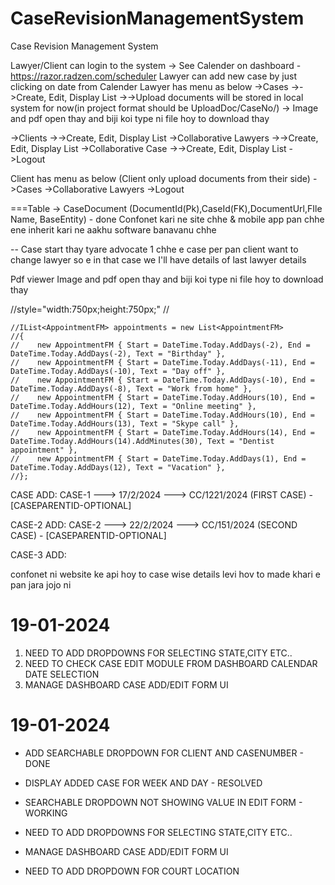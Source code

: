 # CaseRevisionManagementSystem
Case Revision Management System

Lawyer/Client can login to the system -> See Calender on dashboard - https://razor.radzen.com/scheduler
Lawyer can add new case by just clicking on date from Calender
Lawyer has menu as below
->Cases
->->Create, Edit, Display List
->->Upload documents will be stored in local system for now(in project format should be UploadDoc/CaseNo/)
-> Image and pdf open thay and biji koi type ni file hoy to download thay

->Clients
->->Create, Edit, Display List
->Collaborative Lawyers
->->Create, Edit, Display List
->Collaborative Case
->->Create, Edit, Display List
->Logout

Client has menu as below (Client only upload documents from their side)
->Cases
->Collaborative Lawyers
->Logout

===Table -> CaseDocument (DocumentId(Pk),CaseId(FK),DocumentUrl,FIle Name, BaseEntity) - done
Confonet kari ne site chhe & mobile app pan chhe ene inherit kari ne aakhu software banavanu chhe

-- Case start thay tyare advocate 1 chhe e case per pan client want to change lawyer so e in that case we I'll have details of last lawyer details 

Pdf viewer
Image and pdf open thay and biji koi type ni file hoy to download thay


//style="width:750px;height:750px;"
            //<RadzenButton Text="Cancel" Click="() => ds.Close(true)" ButtonStyle="ButtonStyle.Info" Style="margin-bottom: 10px;"/>


    //IList<AppointmentFM> appointments = new List<AppointmentFM>
    //{
    //    new AppointmentFM { Start = DateTime.Today.AddDays(-2), End = DateTime.Today.AddDays(-2), Text = "Birthday" },
    //    new AppointmentFM { Start = DateTime.Today.AddDays(-11), End = DateTime.Today.AddDays(-10), Text = "Day off" },
    //    new AppointmentFM { Start = DateTime.Today.AddDays(-10), End = DateTime.Today.AddDays(-8), Text = "Work from home" },
    //    new AppointmentFM { Start = DateTime.Today.AddHours(10), End = DateTime.Today.AddHours(12), Text = "Online meeting" },
    //    new AppointmentFM { Start = DateTime.Today.AddHours(10), End = DateTime.Today.AddHours(13), Text = "Skype call" },
    //    new AppointmentFM { Start = DateTime.Today.AddHours(14), End = DateTime.Today.AddHours(14).AddMinutes(30), Text = "Dentist appointment" },
    //    new AppointmentFM { Start = DateTime.Today.AddDays(1), End = DateTime.Today.AddDays(12), Text = "Vacation" },
    //};
	
CASE ADD:
CASE-1 ---> 17/2/2024 ---> CC/1221/2024 (FIRST CASE)  - [CASEPARENTID-OPTIONAL]

CASE-2 ADD:
CASE-2 ---> 22/2/2024 ---> CC/151/2024 (SECOND CASE)  - [CASEPARENTID-OPTIONAL]

CASE-3 ADD:


confonet ni website ke api hoy to case wise details levi hov to made khari e pan jara jojo ni


19-01-2024
===============

1. NEED TO ADD DROPDOWNS FOR SELECTING STATE,CITY ETC..
2. NEED TO CHECK CASE EDIT MODULE FROM DASHBOARD CALENDAR DATE SELECTION
3. MANAGE DASHBOARD CASE ADD/EDIT FORM UI

19-01-2024
==============

- ADD SEARCHABLE DROPDOWN FOR CLIENT AND CASENUMBER - DONE

- DISPLAY ADDED CASE FOR WEEK AND DAY - RESOLVED

- SEARCHABLE DROPDOWN NOT SHOWING VALUE IN EDIT FORM - WORKING

- NEED TO ADD DROPDOWNS FOR SELECTING STATE,CITY ETC..  

- MANAGE DASHBOARD CASE ADD/EDIT FORM UI

- NEED TO ADD DROPDOWN FOR COURT LOCATION 